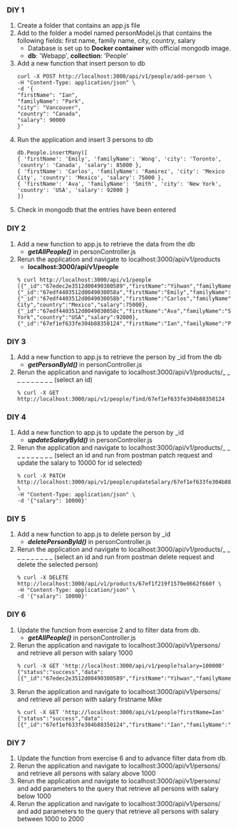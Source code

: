 
### DIY 1  
1. Create a folder that contains an app.js file
2. Add to the folder a model named personModel.js that contains the following fields: first name, family name, city, country, salary
     - Database is set up to **Docker container** with official mongodb image.
     - **db**: 'Webapp', **collection**: 'People'
3. Add a new function that insert person to db
     ```shell
     curl -X POST http://localhost:3000/api/v1/people/add-person \
     -H "Content-Type: application/json" \
     -d '{
     "firstName": "Ian",
     "familyName": "Park",
     "city": "Vancouver",
     "country": "Canada",
     "salary": 90000
     }'
     ```
4. Run the application and insert 3 persons to db
     ```shell
     db.People.insertMany([
     { 'firstName': 'Emily', 'familyName': 'Wong', 'city': 'Toronto', 'country': 'Canada', 'salary': 85000 },
     { 'firstName': 'Carlos', 'familyName': 'Ramirez', 'city': 'Mexico City', 'country': 'Mexico', 'salary': 75000 },
     { 'firstName': 'Ava', 'familyName': 'Smith', 'city': 'New York', 'country': 'USA', 'salary': 92000 }
     ])
     ```
5. Check in mongodb that the entries have been entered

### DIY 2
1. Add a new function to app.js to retrieve the data from the db
     - ***getAllPeople()*** in personController.js
2. Rerun the application and navigate to localhost:3000/api/v1/products
     - **localhost:3000/api/v1/people**
     ```
     % curl http://localhost:3000/api/v1/people
     [{"_id":"67edec2e3512d00490300589","firstName":"Yihwan","familyName":"Kim","city":"Vancouver","country":"Canada","salary":100000},{"_id":"67edf4403512d0049030058a","firstName":"Emily","familyName":"Wong","city":"Toronto","country":"Canada","salary":85000},{"_id":"67edf4403512d0049030058b","firstName":"Carlos","familyName":"Ramirez","city":"Mexico City","country":"Mexico","salary":75000},{"_id":"67edf4403512d0049030058c","firstName":"Ava","familyName":"Smith","city":"New York","country":"USA","salary":92000},{"_id":"67ef1ef633fe304b88350124","firstName":"Ian","familyName":"Park","city":"Vancouver","country":"Canada","salary":90000,"__v":0}]
     ```

### DIY 3
1. Add a new function to app.js to retrieve the person by _id from the db
     - ***getPersonById()*** in personController.js
2. Rerun the application and navigate to localhost:3000/api/v1/products/_ _ _ _ _ _ _ _ _ _ (select an id)
     ```
     % curl -X GET http://localhost:3000/api/v1/people/find/67ef1ef633fe304b88350124
     ```

### DIY 4
1. Add a new function to app.js to update the person by _id
     - ***updateSalaryById()*** in personController.js
2. Rerun the application and navigate to localhost:3000/api/v1/products/_ _ _ _ _ _ _ _ _ _ (select an id and run from postman patch request and update the salary to 10000 for id selected)
     ```
     % curl -X PATCH http://localhost:3000/api/v1/people/updateSalary/67ef1ef633fe304b88350124 \
     -H "Content-Type: application/json" \
     -d '{"salary": 10000}'
     ```

### DIY 5
1. Add a new function to app.js to delete person by _id
     - ***deletePersonById()*** in personController.js
2. Rerun the application and navigate to localhost:3000/api/v1/products/_ _ _ _ _ _ _ _ _ _ (select an id and run from postman delete request and delete the selected person)
     ```
     % curl -X DELETE http://localhost:3000/api/v1/products/67ef1f219f1570e0662f660f \
     -H "Content-Type: application/json" \
     -d '{"salary": 10000}'
     ```

### DIY 6
1. Update the function from exercise 2 and to filter data from db.
     - ***getAllPeople()*** in personController.js
2. Rerun the application and navigate to localhost:3000/api/v1/persons/ and retrieve all person with salary 1000
     ```
     % curl -X GET 'http://localhost:3000/api/v1/people?salary=100000'
     {"status":"success","data":[{"_id":"67edec2e3512d00490300589","firstName":"Yihwan","familyName":"Kim","city":"Vancouver","country":"Canada","salary":100000}]}
     ```
3. Rerun the application and navigate to localhost:3000/api/v1/persons/ and retrieve all person with salary firstname Mike
     ```
     % curl -X GET 'http://localhost:3000/api/v1/people?firstName=Ian'   
     {"status":"success","data":[{"_id":"67ef1ef633fe304b88350124","firstName":"Ian","familyName":"Park","city":"Vancouver","country":"Canada","salary":10000,"__v":0}]}
     ```

### DIY 7
1. Update the function from exercise 6 and to advance filter data from db.
2. Rerun the application and navigate to localhost:3000/api/v1/persons/ and retrieve all persons
with salary above 1000
3. Rerun the application and navigate to localhost:3000/api/v1/persons/ and add parameters to
the query that retrieve all persons with salary below 1000
4. Rerun the application and navigate to localhost:3000/api/v1/persons/ and add parameters to
the query that retrieve all persons with salary between 1000 to 2000